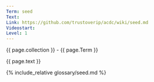 ```yaml
---
Term: seed
Text: 
Link: https://github.com/trustoverip/acdc/wiki/seed.md
Videostart: 
Level: 1
---
```


{{ page.collection }} - {{ page.Term }}

   {{ page.text }}

{% include_relative glossary/seed.md %}
